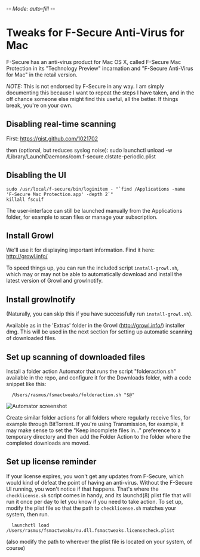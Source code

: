 -*- Mode: auto-fill -*-

Tweaks for F-Secure Anti-Virus for Mac
======================================

F-Secure has an anti-virus product for Mac OS X, called F-Secure Mac
Protection in its "Technology Preview" incarnation and "F-Secure
Anti-Virus for Mac" in the retail version. 

*NOTE:* This is not endorsed by F-Secure in any way. I am simply
documenting this because I want to repeat the steps I have taken, and
in the off chance someone else might find this useful, all the
better. If things break, you're on your own.


Disabling real-time scanning
----------------------------

First: https://gist.github.com/1021702

then (optional, but reduces syslog noise):
	sudo launchctl unload -w /Library/LaunchDaemons/com.f-secure.clstate-periodic.plist

Disabling the UI
----------------

	sudo /usr/local/f-secure/bin/loginitem - "`find /Applications -name 'F-Secure Mac Protection.app' -depth 2`"
	killall fscuif

The user-interface can still be launched manually from the
Applications folder, for example to scan files or manage your
subscription.

Install Growl
-------------

We'll use it for displaying important information. Find it here:
http://growl.info/


To speed things up, you can run the included script
`install-growl.sh`, which may or may not be able to automatically
download and install the latest version of Growl and growlnotify.

Install growlnotify
-------------------

(Naturally, you can skip this if you have successfully run
`install-growl.sh`).

Available as in the 'Extras' folder in the Growl (http://growl.info/)
installer dmg. This will be used in the next section for setting up
automatic scanning of downloaded files.

Set up scanning of downloaded files
-----------------------------------

Install a folder action Automator that runs the script
"folderaction.sh" available in the repo, and configure it for the
Downloads folder, with a code snippet like this:

	  /Users/rasmus/fsmactweaks/folderaction.sh "$@"

![Automator screenshot](https://github.com/pajp/fsmactweaks/raw/master/folderaction.png)

Create similar folder actions for all folders where regularly receive
files, for example through BitTorrent. If you're using Transmission,
for example, it may make sense to set the "Keep incomplete files
in..." preference to a temporary directory and then add the Folder
Action to the folder where the completed downloads are moved.

Set up license reminder
-----------------------

If your license expires, you won't get any updates from F-Secure,
which would kind of defeat the point of having an anti-virus. Without
the F-Secure UI running, you won't notice if that happens. That's
where the `checklicense.sh` script comes in handy, and its launchd(8)
plist file that will run it once per day to let you know if you need
to take action. To set up, modify the plist file so that the path to
`checklicense.sh` matches your system, then run.

	  launchctl load /Users/rasmus/fsmactweaks/nu.dll.fsmactweaks.licensecheck.plist

(also modify the path to wherever the plist file is located on your
system, of course)

